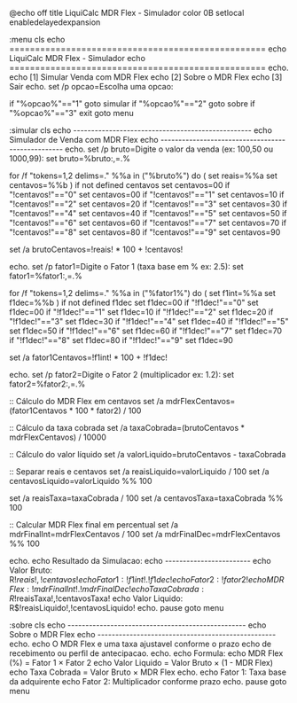 @echo off
title LiquiCalc MDR Flex - Simulador
color 0B
setlocal enabledelayedexpansion

:menu
cls
echo ==================================================
echo           LiquiCalc MDR Flex - Simulador
echo ==================================================
echo.
echo [1] Simular Venda com MDR Flex
echo [2] Sobre o MDR Flex
echo [3] Sair
echo.
set /p opcao=Escolha uma opcao: 

if "%opcao%"=="1" goto simular
if "%opcao%"=="2" goto sobre
if "%opcao%"=="3" exit
goto menu

:simular
cls
echo --------------------------------------------------
echo         Simulador de Venda com MDR Flex
echo --------------------------------------------------
echo.
set /p bruto=Digite o valor da venda (ex: 100,50 ou 1000,99): 
set bruto=%bruto:,=.%

for /f "tokens=1,2 delims=." %%a in ("%bruto%") do (
    set reais=%%a
    set centavos=%%b
)
if not defined centavos set centavos=00
if "!centavos!"=="0" set centavos=00
if "!centavos!"=="1" set centavos=10
if "!centavos!"=="2" set centavos=20
if "!centavos!"=="3" set centavos=30
if "!centavos!"=="4" set centavos=40
if "!centavos!"=="5" set centavos=50
if "!centavos!"=="6" set centavos=60
if "!centavos!"=="7" set centavos=70
if "!centavos!"=="8" set centavos=80
if "!centavos!"=="9" set centavos=90

set /a brutoCentavos=!reais! * 100 + !centavos!

echo.
set /p fator1=Digite o Fator 1 (taxa base em % ex: 2.5): 
set fator1=%fator1:,=.%

for /f "tokens=1,2 delims=." %%a in ("%fator1%") do (
    set f1int=%%a
    set f1dec=%%b
)
if not defined f1dec set f1dec=00
if "!f1dec!"=="0" set f1dec=00
if "!f1dec!"=="1" set f1dec=10
if "!f1dec!"=="2" set f1dec=20
if "!f1dec!"=="3" set f1dec=30
if "!f1dec!"=="4" set f1dec=40
if "!f1dec!"=="5" set f1dec=50
if "!f1dec!"=="6" set f1dec=60
if "!f1dec!"=="7" set f1dec=70
if "!f1dec!"=="8" set f1dec=80
if "!f1dec!"=="9" set f1dec=90

set /a fator1Centavos=!f1int! * 100 + !f1dec!

echo.
set /p fator2=Digite o Fator 2 (multiplicador ex: 1.2): 
set fator2=%fator2:,=.%

:: Cálculo do MDR Flex em centavos
set /a mdrFlexCentavos=(fator1Centavos * 100 * fator2) / 100

:: Cálculo da taxa cobrada
set /a taxaCobrada=(brutoCentavos * mdrFlexCentavos) / 10000

:: Cálculo do valor líquido
set /a valorLiquido=brutoCentavos - taxaCobrada

:: Separar reais e centavos
set /a reaisLiquido=valorLiquido / 100
set /a centavosLiquido=valorLiquido %% 100

set /a reaisTaxa=taxaCobrada / 100
set /a centavosTaxa=taxaCobrada %% 100

:: Calcular MDR Flex final em percentual
set /a mdrFinalInt=mdrFlexCentavos / 100
set /a mdrFinalDec=mdrFlexCentavos %% 100

echo.
echo Resultado da Simulacao:
echo ------------------------
echo Valor Bruto:     R$!reais!,!centavos!
echo Fator 1:         !f1int!.!f1dec!%%
echo Fator 2:         !fator2!
echo MDR Flex:        !mdrFinalInt!.!mdrFinalDec!%%
echo Taxa Cobrada:    R$!reaisTaxa!,!centavosTaxa!
echo Valor Liquido:   R$!reaisLiquido!,!centavosLiquido!
echo.
pause
goto menu

:sobre
cls
echo --------------------------------------------------
echo                 Sobre o MDR Flex
echo --------------------------------------------------
echo.
echo O MDR Flex e uma taxa ajustavel conforme o prazo
echo de recebimento ou perfil de antecipacao.
echo.
echo Formula:
echo MDR Flex (%) = Fator 1 × Fator 2
echo Valor Liquido = Valor Bruto × (1 - MDR Flex)
echo Taxa Cobrada  = Valor Bruto × MDR Flex
echo.
echo Fator 1: Taxa base da adquirente
echo Fator 2: Multiplicador conforme prazo
echo.
pause
goto menu

